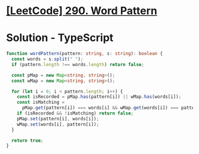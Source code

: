 # [[LeetCode] 290. Word Pattern](https://leetcode.com/problems/word-pattern/description)

# Solution - TypeScript

```typescript
function wordPattern(pattern: string, s: string): boolean {
  const words = s.split(" ");
  if (pattern.length !== words.length) return false;

  const pMap = new Map<string, string>();
  const wMap = new Map<string, string>();

  for (let i = 0; i < pattern.length; i++) {
    const isRecorded = pMap.has(pattern[i]) || wMap.has(words[i]);
    const isMatching =
      pMap.get(pattern[i]) === words[i] && wMap.get(words[i]) === pattern[i];
    if (isRecorded && !isMatching) return false;
    pMap.set(pattern[i], words[i]);
    wMap.set(words[i], pattern[i]);
  }

  return true;
}
```
